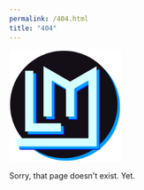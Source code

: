 ```yaml
---
permalink: /404.html
title: "404"
---
```


<img src="/assets/images/logo_l.png" width="40%"/>

Sorry, that page doesn't exist. Yet.
